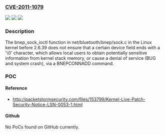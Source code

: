 ### [CVE-2011-1079](https://cve.mitre.org/cgi-bin/cvename.cgi?name=CVE-2011-1079)
![](https://img.shields.io/static/v1?label=Product&message=n%2Fa&color=blue)
![](https://img.shields.io/static/v1?label=Version&message=n%2Fa&color=blue)
![](https://img.shields.io/static/v1?label=Vulnerability&message=n%2Fa&color=brighgreen)

### Description

The bnep_sock_ioctl function in net/bluetooth/bnep/sock.c in the Linux kernel before 2.6.39 does not ensure that a certain device field ends with a '\0' character, which allows local users to obtain potentially sensitive information from kernel stack memory, or cause a denial of service (BUG and system crash), via a BNEPCONNADD command.

### POC

#### Reference
- http://packetstormsecurity.com/files/153799/Kernel-Live-Patch-Security-Notice-LSN-0053-1.html

#### Github
No PoCs found on GitHub currently.

